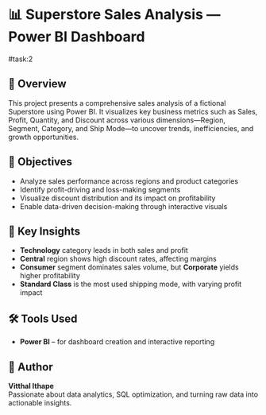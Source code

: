 # 📊 Superstore Sales Analysis — Power BI Dashboard 
#task:2

## 🧾 Overview

This project presents a comprehensive sales analysis of a fictional Superstore using Power BI. It visualizes key business metrics such as Sales, Profit, Quantity, and Discount across various dimensions—Region, Segment, Category, and Ship Mode—to uncover trends, inefficiencies, and growth opportunities.

## 🎯 Objectives

- Analyze sales performance across regions and product categories
- Identify profit-driving and loss-making segments
- Visualize discount distribution and its impact on profitability
- Enable data-driven decision-making through interactive visuals

## 📌 Key Insights

- **Technology** category leads in both sales and profit
- **Central** region shows high discount rates, affecting margins
- **Consumer** segment dominates sales volume, but **Corporate** yields higher profitability
- **Standard Class** is the most used shipping mode, with varying profit impact

## 🛠️ Tools Used

- **Power BI** – for dashboard creation and interactive reporting  

## 🙌 Author

**Vitthal Ithape**  
Passionate about data analytics, SQL optimization, and turning raw data into actionable insights.
